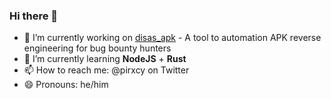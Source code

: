 ### Hi there 👋

<!--
**kr-b/kr-b** is a ✨ _special_ ✨ repository because its `README.md` (this file) appears on your GitHub profile.
-->

- 🔭 I’m currently working on [disas_apk](https://github.com/kr-b/disas_apk) - A tool to automation APK reverse engineering for bug bounty hunters
- 🌱 I’m currently learning **NodeJS** + **Rust**
- 📫 How to reach me: @pirxcy on Twitter
- 😄 Pronouns: he/him
